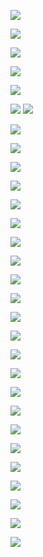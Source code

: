![](vertopal_84868bb016b8482ca99e3937e04e81d6/media/image1.png)

![](vertopal_84868bb016b8482ca99e3937e04e81d6/media/image2.png)

![](vertopal_84868bb016b8482ca99e3937e04e81d6/media/image3.png)

![](vertopal_84868bb016b8482ca99e3937e04e81d6/media/image2.png)

![](vertopal_84868bb016b8482ca99e3937e04e81d6/media/image4.png)

![](vertopal_84868bb016b8482ca99e3937e04e81d6/media/image2.png)
![](vertopal_84868bb016b8482ca99e3937e04e81d6/media/image5.png)

![](vertopal_84868bb016b8482ca99e3937e04e81d6/media/image2.png)

![](vertopal_84868bb016b8482ca99e3937e04e81d6/media/image6.png)

![](vertopal_84868bb016b8482ca99e3937e04e81d6/media/image2.png)

![](vertopal_84868bb016b8482ca99e3937e04e81d6/media/image7.png)

![](vertopal_84868bb016b8482ca99e3937e04e81d6/media/image2.png)

![](vertopal_84868bb016b8482ca99e3937e04e81d6/media/image8.png)

![](vertopal_84868bb016b8482ca99e3937e04e81d6/media/image2.png)

![](vertopal_84868bb016b8482ca99e3937e04e81d6/media/image9.png)

![](vertopal_84868bb016b8482ca99e3937e04e81d6/media/image2.png)

![](vertopal_84868bb016b8482ca99e3937e04e81d6/media/image10.png)

![](vertopal_84868bb016b8482ca99e3937e04e81d6/media/image2.png)

![](vertopal_84868bb016b8482ca99e3937e04e81d6/media/image11.png)

![](vertopal_84868bb016b8482ca99e3937e04e81d6/media/image2.png)

![](vertopal_84868bb016b8482ca99e3937e04e81d6/media/image12.png)

![](vertopal_84868bb016b8482ca99e3937e04e81d6/media/image2.png)

![](vertopal_84868bb016b8482ca99e3937e04e81d6/media/image13.png)

![](vertopal_84868bb016b8482ca99e3937e04e81d6/media/image2.png)

![](vertopal_84868bb016b8482ca99e3937e04e81d6/media/image14.png)

![](vertopal_84868bb016b8482ca99e3937e04e81d6/media/image2.png)

![](vertopal_84868bb016b8482ca99e3937e04e81d6/media/image15.png)

![](vertopal_84868bb016b8482ca99e3937e04e81d6/media/image2.png)

![](vertopal_84868bb016b8482ca99e3937e04e81d6/media/image16.png)

![](vertopal_84868bb016b8482ca99e3937e04e81d6/media/image2.png)
